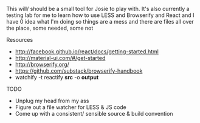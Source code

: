 
This will/ should be a small tool for Josie to play with. It's also currently a testing lab
for me to learn how to use LESS and Browserify and React and I have 0 idea what I'm doing
so things are a mess and there are files all over the place, some needed, some not

Resources

* http://facebook.github.io/react/docs/getting-started.html
* http://material-ui.com/#/get-started
* http://browserify.org/
* https://github.com/substack/browserify-handbook
* watchify -t reactify __src__ -o __output__

TODO

* Unplug my head from my ass
* Figure out a file watcher for LESS & JS code
* Come up with a consistent/ sensible source & build convention
